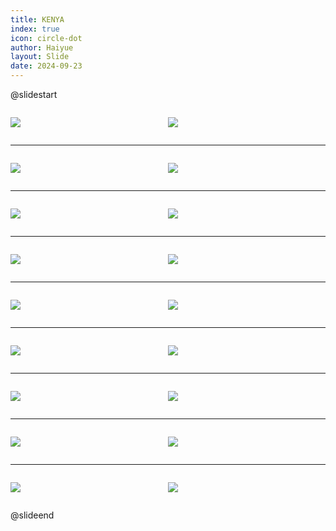 ```yaml
---
title: KENYA
index: true
icon: circle-dot
author: Haiyue
layout: Slide
date: 2024-09-23
---
```

 
@slidestart

<div style="display:flex">
<div style="flex:1">

![](https://raw.githubusercontent.com/yclord/reading/refs/heads/master/english/Level-Y/KENYA/001.webp)
</div>
<div style="flex:1">

![](https://raw.githubusercontent.com/yclord/reading/refs/heads/master/english/Level-Y/KENYA/002.webp)
</div>
</div>

---

<div style="display:flex">
<div style="flex:1">

![](https://raw.githubusercontent.com/yclord/reading/refs/heads/master/english/Level-Y/KENYA/003.webp)
</div>
<div style="flex:1">

![](https://raw.githubusercontent.com/yclord/reading/refs/heads/master/english/Level-Y/KENYA/004.webp)
</div>
</div>

---

<div style="display:flex">
<div style="flex:1">

![](https://raw.githubusercontent.com/yclord/reading/refs/heads/master/english/Level-Y/KENYA/005.webp)
</div>
<div style="flex:1">

![](https://raw.githubusercontent.com/yclord/reading/refs/heads/master/english/Level-Y/KENYA/006.webp)
</div>
</div>

---

<div style="display:flex">
<div style="flex:1">

![](https://raw.githubusercontent.com/yclord/reading/refs/heads/master/english/Level-Y/KENYA/007.webp)
</div>
<div style="flex:1">

![](https://raw.githubusercontent.com/yclord/reading/refs/heads/master/english/Level-Y/KENYA/008.webp)
</div>
</div>

---

<div style="display:flex">
<div style="flex:1">

![](https://raw.githubusercontent.com/yclord/reading/refs/heads/master/english/Level-Y/KENYA/009.webp)
</div>
<div style="flex:1">

![](https://raw.githubusercontent.com/yclord/reading/refs/heads/master/english/Level-Y/KENYA/010.webp)
</div>
</div>

---

<div style="display:flex">
<div style="flex:1">

![](https://raw.githubusercontent.com/yclord/reading/refs/heads/master/english/Level-Y/KENYA/011.webp)
</div>
<div style="flex:1">

![](https://raw.githubusercontent.com/yclord/reading/refs/heads/master/english/Level-Y/KENYA/012.webp)
</div>
</div>

---

<div style="display:flex">
<div style="flex:1">

![](https://raw.githubusercontent.com/yclord/reading/refs/heads/master/english/Level-Y/KENYA/013.webp)
</div>
<div style="flex:1">

![](https://raw.githubusercontent.com/yclord/reading/refs/heads/master/english/Level-Y/KENYA/014.webp)
</div>
</div>

---

<div style="display:flex">
<div style="flex:1">

![](https://raw.githubusercontent.com/yclord/reading/refs/heads/master/english/Level-Y/KENYA/015.webp)
</div>
<div style="flex:1">

![](https://raw.githubusercontent.com/yclord/reading/refs/heads/master/english/Level-Y/KENYA/016.webp)
</div>
</div>

---

<div style="display:flex">
<div style="flex:1">

![](https://raw.githubusercontent.com/yclord/reading/refs/heads/master/english/Level-Y/KENYA/017.webp)
</div>
<div style="flex:1">

![](https://raw.githubusercontent.com/yclord/reading/refs/heads/master/english/Level-Y/KENYA/018.webp)
</div>
</div>

@slideend